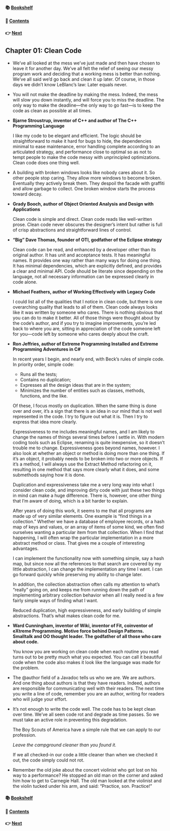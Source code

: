 #### &#x1F4DA; [Bookshelf](../)
#### &#x1F4DC; [Contents](./README.md#contents)
#### &#x1F449; [Next](./Ch02_Meaningful_Names.md)

## Chapter 01: Clean Code

- We’ve all looked at the mess we’ve just made and then have chosen to leave it for another day. We’ve all felt the relief of seeing our messy program work and deciding that a working mess is better than nothing. We’ve all said we’d go back and clean it up later. Of course, in those days we didn’t know LeBlanc’s law: Later equals never.


- You will not make the deadline by making the mess. Indeed, the mess will slow you down instantly, and will force you to miss the deadline. The only way to make the deadline—the only way to go fast—is to keep the code as clean as possible at all times.

- **Bjarne Stroustrup, inventor of C++ and author of The C++ Programming Language**

	I like my code to be elegant and efficient. The logic should be straightforward to make it hard for bugs to hide, the dependencies minimal to ease maintenance, error handling complete according to an articulated strategy, and performance close to optimal so as not to tempt people to make the code messy with unprincipled optimizations. Clean code does one thing well.

- A building with broken windows looks like nobody cares about it. So other people stop caring. They allow more windows to become broken. Eventually they actively break them. They despoil the facade with graffiti and allow garbage to collect. One broken window starts the process toward decay.

- **Grady Booch, author of Object Oriented Analysis and Design with Applications**

	Clean code is simple and direct. Clean code reads like well-written prose. Clean code never obscures the designer’s intent but rather is full of crisp abstractions and straightforward lines of control.

- **“Big” Dave Thomas, founder of OTI, godfather of the Eclipse strategy**

	Clean code can be read, and enhanced by a developer other than its original author. It has unit and acceptance tests. It has meaningful names. It provides one way rather than many ways for doing one thing. It has minimal dependencies, which are explicitly defined, and provides a clear and minimal API. Code should be literate since depending on the language, not all necessary information can be expressed clearly in code alone.

- **Michael Feathers, author of Working Effectively with Legacy Code**

	I could list all of the qualities that I notice in clean code, but there is one overarching quality that leads to all of them. Clean code always looks like it was written by someone who cares. There is nothing obvious that you can do to make it better. All of those things were thought about by the code’s author, and if you try to imagine improvements, you’re led back to where you are, sitting in appreciation of the code someone left for you—code left by someone who cares deeply about the craft.

- **Ron Jeffries, author of Extreme Programming Installed and Extreme Programming Adventures in C#**

	In recent years I begin, and nearly end, with Beck’s rules of simple code. In priority order, simple code:
	- Runs all the tests;
	- Contains no duplication;
	- Expresses all the design ideas that are in the system;
	- Minimizes the number of entities such as classes, methods, functions, and the like.

	Of these, I focus mostly on duplication. When the same thing is done over and over, it’s a sign that there is an idea in our mind that is not well represented in the code. I try to figure out what it is. Then I try to express that idea more clearly.

	Expressiveness to me includes meaningful names, and I am likely to change the names of things several times before I settle in. With modern coding tools such as Eclipse, renaming is quite inexpensive, so it doesn’t trouble me to change. Expressiveness goes beyond names, however. I also look at whether an object or method is doing more than one thing. If it’s an object, it probably needs to be broken into two or more objects. If it’s a method, I will always use the Extract Method refactoring on it, resulting in one method that says more clearly what it does, and some submethods saying how it is done.

	Duplication and expressiveness take me a very long way into what I consider clean code, and improving dirty code with just these two things in mind can make a huge difference. There is, however, one other thing that I’m aware of doing, which is a bit harder to explain.

	After years of doing this work, it seems to me that all programs are made up of very similar elements. One example is “find things in a collection.” Whether we have a database of employee records, or a hash map of keys and values, or an array of items of some kind, we often find ourselves wanting a particular item from that collection. When I find that happening, I will often wrap the particular implementation in a more abstract method or class. That gives me a couple of interesting advantages.

	I can implement the functionality now with something simple, say a hash map, but since now all the references to that search are covered by my little abstraction, I can change the implementation any time I want. I can go forward quickly while preserving my ability to change later.

	In addition, the collection abstraction often calls my attention to what’s “really” going on, and keeps me from running down the path of implementing arbitrary collection behavior when all I really need is a few fairly simple ways of finding what I want.

	Reduced duplication, high expressiveness, and early building of simple abstractions. That’s what makes clean code for me.

- **Ward Cunningham, inventor of Wiki, inventor of Fit, coinventor of eXtreme Programming. Motive force behind Design Patterns. Smalltalk and OO thought leader. The godfather of all those who care about code.**

	You know you are working on clean code when each routine you read turns out to be pretty much what you expected. You can call it beautiful code when the code also makes it look like the language was made for the problem.

- The @author field of a Javadoc tells us who we are. We are authors. And one thing about authors is that they have readers. Indeed, authors are responsible for communicating well with their readers. The next time you write a line of code, remember you are an author, writing for readers who will judge your effort.

- It’s not enough to write the code well. The code has to be kept clean over time. We’ve all seen code rot and degrade as time passes. So we must take an active role in preventing this degradation.

	The Boy Scouts of America have a simple rule that we can apply to our profession.

	*Leave the campground cleaner than you found it.*

	If we all checked-in our code a little cleaner than when we checked it out, the code simply could not rot.

- Remember the old joke about the concert violinist who got lost on his way to a performance? He stopped an old man on the corner and asked him how to get to Carnegie Hall. The old man looked at the violinist and the violin tucked under his arm, and said: “Practice, son. Practice!”

#### &#x1F4DA; [Bookshelf](../)
#### &#x1F4DC; [Contents](./README.md#contents)
#### &#x1F449; [Next](./Ch02_Meaningful_Names.md)